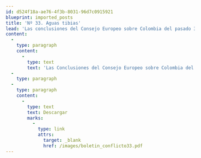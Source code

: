 ```yaml
---
id: d524f18a-ae76-4f3b-8031-96d7c0915921
blueprint: imported_posts
title: 'Nº 33. Aguas tibias'
lead: 'Las conclusiones del Consejo Europeo sobre Colombia del pasado 3 de octubre dan una primera respuesta a la especulación sobre un posible apoyo europeo al proceso con las autodefensas y en particular a la ley de Justicia y Paz. En sus anteriores "Conclusiones" (13 de diciembre de 2004), el Consejo había exigido la adopción de un marco legal acorde con los compromisos internacionales de Colombia. Sobre el supuesto de la aprobación de ese marco y de la existencia de una estrategia de paz "creíble e integral", el Consejo había expresado la disposición de la Unión Europea a comprometerse con una participación en el proceso "efectiva y orientada a resultados" precedida al parecer de un aval político al proceso. Surgen entonces tres preguntas a través de las cuales esta entrega pretende estudiar la posibilidad de un apoyo europeo en el proceso de justicia transicional con los paramilitares, a saber: ¿las nuevas Conclusiones cumplen con esas "promesas" condicionadas de apoyo? ¿si no, por qué no? Y por último: ¿qué opciones hay?'
content:
  -
    type: paragraph
    content:
      -
        type: text
        text: 'Las Conclusiones del Consejo Europeo sobre Colombia del pasado 3 de octubre dan una primera respuesta a la especulación sobre un posible apoyo europeo al proceso con las autodefensas. No son ni lo que habían prometido las anteriores "Conclusiones", ni el rechazo total que pedían muchas ONG. Más bien unas aguas tibias.'
  -
    type: paragraph
  -
    type: paragraph
    content:
      -
        type: text
        text: Descargar
        marks:
          -
            type: link
            attrs:
              target: _blank
              href: /images/boletin_conflicto33.pdf
---
```

